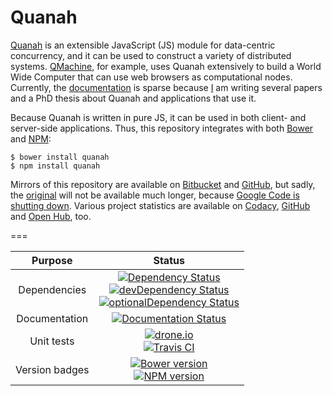 Quanah
======


[Quanah](https://qmachine.github.io/quanah/) is an extensible JavaScript (JS)
module for data-centric concurrency, and it can be used to construct a variety
of distributed systems. [QMachine](https://www.qmachine.org/), for example,
uses Quanah extensively to build a World Wide Computer that can use web
browsers as computational nodes. Currently, the
[documentation](https://quanah.readthedocs.org) is sparse because
[I](http://seanwilkinson.info) am writing several papers and a PhD thesis about
Quanah and applications that use it.

Because Quanah is written in pure JS, it can be used in both client- and
server-side applications. Thus, this repository integrates with both
[Bower](http://bower.io) and [NPM](https://www.npmjs.org):

    $ bower install quanah
    $ npm install quanah

Mirrors of this repository are available on
[Bitbucket](https://bitbucket.org/wilkinson/quanah) and
[GitHub](https://github.com/qmachine/quanah), but sadly, the
[original](https://quanah.googlecode.com/) will not be available much longer,
because [Google Code is shutting down](http://google-opensource.blogspot.com/2015/03/farewell-to-google-code.html).
Various project statistics are
available on [Codacy](https://www.codacy.com/public/qmachine/quanah/dashboard),
[GitHub](https://github.com/qmachine/quanah/graphs) and
[Open Hub](https://www.openhub.net/p/quanah), too.

===

| Purpose | Status |
|:-------:|:------:|
| Dependencies | [![Dependency Status](https://david-dm.org/qmachine/quanah.svg)](https://david-dm.org/qmachine/quanah) <br> [![devDependency Status](https://david-dm.org/qmachine/quanah/dev-status.svg)](https://david-dm.org/qmachine/quanah#info=devDependencies) <br> [![optionalDependency Status](https://david-dm.org/qmachine/quanah/optional-status.svg)](https://david-dm.org/qmachine/quanah#info=optionalDependencies) |
| Documentation | [![Documentation Status](https://readthedocs.org/projects/quanah/badge/?version=latest)](https://readthedocs.org/projects/quanah/?badge=latest) |
| Unit tests | [![drone.io](https://drone.io/github.com/qmachine/quanah/status.png)](https://drone.io/github.com/qmachine/quanah/latest) <br> [![Travis CI](https://travis-ci.org/qmachine/quanah.svg?branch=master)](https://travis-ci.org/qmachine/quanah) |
| Version badges | [![Bower version](https://badge.fury.io/bo/quanah.svg)](http://badge.fury.io/bo/quanah) <br> [![NPM version](https://badge.fury.io/js/quanah.svg)](http://badge.fury.io/js/quanah) |

